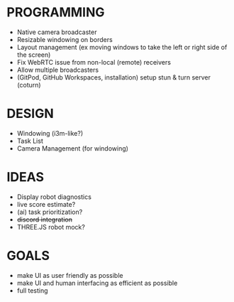 # PROGRAMMING

- Native camera broadcaster
- Resizable windowing on borders
- Layout management (ex moving windows to take the left or right side of the screen)
- Fix WebRTC issue from non-local (remote) receivers
- Allow multiple broadcasters
- (GitPod, GitHub Workspaces, installation) setup stun & turn server (coturn)

# DESIGN

- Windowing (i3m-like?)
- Task List
- Camera Management (for windowing)

# IDEAS

- Display robot diagnostics
- live score estimate?
- (ai) task prioritization?
- ~~discord integration~~
- THREE.JS robot mock?

# GOALS

- make UI as user friendly as possible
- make UI and human interfacing as efficient as possible
- full testing
